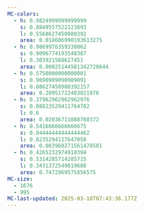 ```yaml
---
MC-colors:
  - h: 0.9824999999999999
    s: 0.8849557522123893
    l: 0.5568627450980392
    area: 0.018606990193613275
  - h: 0.9869976359338062
    s: 0.9096774193548387
    l: 0.303921568627451
    area: 0.00025144581342720644
  - h: 0.5750000000000001
    s: 0.9090909090909091
    l: 0.08627450980392157
    area: 0.20951722403821976
  - h: 0.37962962962962976
    s: 0.08823529411764702
    l: 0.6
    area: 0.02036711088760372
  - h: 0.5416666666666675
    s: 0.04444444444444462
    l: 0.8235294117647058
    area: 0.003960271561478501
  - h: 0.4265232974910394
    s: 0.5314285714285715
    l: 0.3431372549019608
    area: 0.7472969575056575
MC-size:
  - 1676
  - 995
MC-last-updated: 2025-03-18T07:43:36.177Z
---
```

